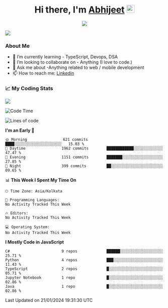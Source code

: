 <div align="center">
   <h1>Hi there, I'm <a href="">Abhijeet</a> <img src="https://media.giphy.com/media/hvRJCLFzcasrR4ia7z/giphy.gif" width="25px"> </h1>
   
   
   <img src="https://pronoun.cyou/x/y?subject=He&object=Him&height=20"> 
</div>

![](https://komarev.com/ghpvc/?username=abhijeetsingh-22)

<h3>About Me </h3>

<!-- - 🔭 I’m currently working on - My engineering Capstone Project -->
- 🌱 I’m currently learning - TypeScript, Devops, DSA
- 👯 I’m looking to collaborate on - Anything (I love to code.)
- 💬 Ask me about -Anything related to web / mobile development
- 📫 How to reach me: [Linkedin](https://www.linkedin.com/in/amabhijeet/)

### &#128200; My Coding Stats

<img align="center" src="https://github-readme-stats.vercel.app/api?username=abhijeetsingh-22&count_private=true&show_icons=true&theme=default&hide=stars" />

<!--START_SECTION:waka-->
![Code Time](http://img.shields.io/badge/Code%20Time-463%20hrs%2033%20mins-blue)

![Lines of code](https://img.shields.io/badge/From%20Hello%20World%20I%27ve%20Written-29.9%20million%20lines%20of%20code-blue)

**I'm an Early 🐤** 

```text
🌞 Morning                621 commits         ████░░░░░░░░░░░░░░░░░░░░░   15.03 % 
🌆 Daytime                1962 commits        ████████████░░░░░░░░░░░░░   47.47 % 
🌃 Evening                1151 commits        ███████░░░░░░░░░░░░░░░░░░   27.85 % 
🌙 Night                  399 commits         ██░░░░░░░░░░░░░░░░░░░░░░░   09.65 % 
```


📊 **This Week I Spent My Time On** 

```text
🕑︎ Time Zone: Asia/Kolkata

💬 Programming Languages: 
No Activity Tracked This Week

🔥 Editors: 
No Activity Tracked This Week

💻 Operating System: 
No Activity Tracked This Week
```

**I Mostly Code in JavaScript** 

```text
C#                       9 repos             ██████░░░░░░░░░░░░░░░░░░░   25.71 % 
Python                   4 repos             ███░░░░░░░░░░░░░░░░░░░░░░   11.43 % 
TypeScript               2 repos             █░░░░░░░░░░░░░░░░░░░░░░░░   05.71 % 
Jupyter Notebook         1 repo              █░░░░░░░░░░░░░░░░░░░░░░░░   02.86 % 
Java                     1 repo              █░░░░░░░░░░░░░░░░░░░░░░░░   02.86 % 
```




 Last Updated on 21/01/2024 19:31:30 UTC
<!--END_SECTION:waka-->
